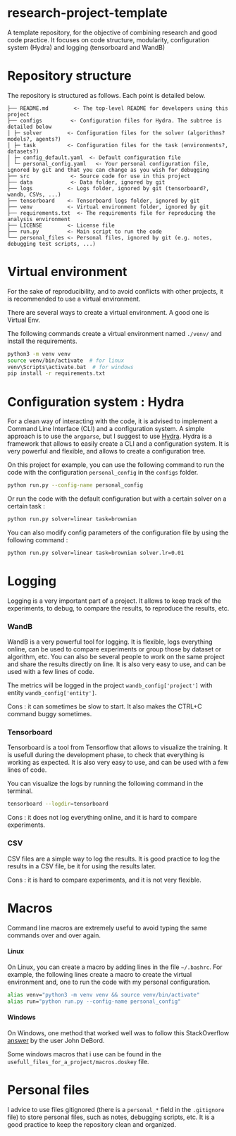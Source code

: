# research-project-template
A template repository, for the objective of combining research and good code practice. It focuses on code structure, modularity, configuration system (Hydra) and logging (tensorboard and WandB)

# Repository structure
The repository is structured as follows. Each point is detailed below.
```
├── README.md        <- The top-level README for developers using this project
├── configs         <- Configuration files for Hydra. The subtree is detailed below
│ ├─ solver        <- Configuration files for the solver (algorithms? models?, agents?)
│ ├─ task          <- Configuration files for the task (environments?, datasets?)
│ ├─ config_default.yaml  <- Default configuration file
│ └─ personal_config.yaml   <- Your personal configuration file, ignored by git and that you can change as you wish for debugging
├── src             <- Source code for use in this project
├── data            <- Data folder, ignored by git
├── logs           <- Logs folder, ignored by git (tensorboard?, wandb, CSVs, ...)
├── tensorboard    <- Tensorboard logs folder, ignored by git
├── venv           <- Virtual environment folder, ignored by git
├── requirements.txt  <- The requirements file for reproducing the analysis environment
├── LICENSE        <- License file
├── run.py         <- Main script to run the code
└── personal_files <- Personal files, ignored by git (e.g. notes, debugging test scripts, ...)
```

# Virtual environment

For the sake of reproducibility, and to avoid conflicts with other projects, it is recommended to use a virtual environment. 

There are several ways to create a virtual environment. A good one is Virtual Env.

The following commands create a virtual environment named ``./venv/`` and install the requirements.

```bash
python3 -m venv venv
source venv/bin/activate  # for linux
venv\Scripts\activate.bat  # for windows
pip install -r requirements.txt
```

# Configuration system : Hydra

For a clean way of interacting with the code, it is advised to implement a Command Line Interface (CLI) and a configuration system. A simple approach is to use the ``argparse``, but I suggest to use [Hydra](https://hydra.cc/). Hydra is a framework that allows to easily create a CLI and a configuration system. It is very powerful and flexible, and allows to create a configuration tree.

On this project for example, you can use the following command to run the code with the configuration `personal_config` in the `configs` folder.

```bash
python run.py --config-name personal_config
```

Or run the code with the default configuration but with a certain solver on a certain task :

```bash
python run.py solver=linear task=brownian
```

You can also modify config parameters of the configuration file by using the following command :

```bash
python run.py solver=linear task=brownian solver.lr=0.01
```


# Logging 

Logging is a very important part of a project. It allows to keep track of the experiments, to debug, to compare the results, to reproduce the results, etc.

### WandB
WandB is a very powerful tool for logging. It is flexible, logs everything online, can be used to compare experiments or group those by dataset or algorithm, etc. You can also be several people to work on the same project and share the results directly on line. It is also very easy to use, and can be used with a few lines of code.

The metrics will be logged in the project `wandb_config['project']` with entity `wandb_config['entity']`.

Cons : it can sometimes be slow to start. It also makes the CTRL+C command buggy sometimes.

### Tensorboard
Tensorboard is a tool from Tensorflow that allows to visualize the training. It is usefull during the development phase, to check that everything is working as expected. It is also very easy to use, and can be used with a few lines of code.

You can visualize the logs by running the following command in the terminal.
```bash
tensorboard --logdir=tensorboard
```

Cons : it does not log everything online, and it is hard to compare experiments.

### CSV
CSV files are a simple way to log the results. It is good practice to log the results in a CSV file, be it for using the results later.

Cons : it is hard to compare experiments, and it is not very flexible.

# Macros

Command line macros are extremely useful to avoid typing the same commands over and over again. 

#### Linux

On Linux, you can create a macro by adding lines in the file ``~/.bashrc``. For example, the following lines create a macro to create the virtual environment and, one to run the code with my personal configuration.

```bash
alias venv="python3 -m venv venv && source venv/bin/activate"
alias run="python run.py --config-name personal_config"
```

#### Windows
On Windows, one method that worked well was to follow this StackOverflow [answer](https://superuser.com/questions/1134368/create-permanent-doskey-in-windows-cmd#:~:text=Create%20a%20file%20to%20store%20your%20macros%20(DOSKEYs).) by the user John DeBord.

Some windows macros that i use can be found in the `usefull_files_for_a_project/macros.doskey` file.

# Personal files

I advice to use files gitignored (there is a `personal_*` field in the `.gitignore` file) to store personal files, such as notes, debugging scripts, etc. It is a good practice to keep the repository clean and organized.